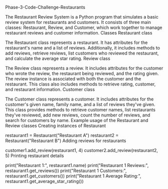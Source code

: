 Phase-3-Code-Challenge-Restaurants

The Restaurant Review System is a Python program that simulates a basic review system for restaurants and customers. It consists of three main classes: Restaurant, Review, and Customer, which work together to manage restaurant reviews and customer information.
Classes
Restaurant class

The Restaurant class represents a restaurant. It has attributes for the restaurant's name and a list of reviews. Additionally, it includes methods to add reviews, retrieve reviews, list customers who reviewed the restaurant, and calculate the average star rating.
Review class

The Review class represents a review. It includes attributes for the customer who wrote the review, the restaurant being reviewed, and the rating given. The review instance is associated with both the customer and the restaurant. This class also includes methods to retrieve rating, customer, and restaurant information.
Customer class

The Customer class represents a customer. It includes attributes for the customer's given name, family name, and a list of reviews they've given. This class provides methods to retrieve customer names, list restaurants they've reviewed, add new reviews, count the number of reviews, and search for customers by name.
Example usage of the Restaurant and Review classes
Creating instances of Restaurant

restaurant1 = Restaurant("Restaurant A") restaurant2 = Restaurant("Restaurant B")
Adding reviews for restaurants

customer1.add_review(restaurant1, 4) customer2.add_review(restaurant2, 5)
Printing restaurant details

print("Restaurant 1:", restaurant1.name) print("Restaurant 1 Reviews:", restaurant1.get_reviews()) print("Restaurant 1 Customers:", restaurant1.get_customers()) print("Restaurant 1 Average Rating:", restaurant1.get_average_star_rating())
